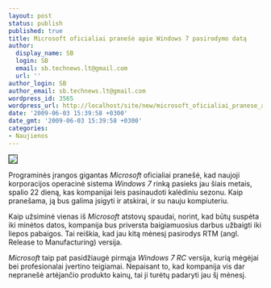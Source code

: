 ```yaml
---
layout: post
status: publish
published: true
title: Microsoft oficialiai pranešė apie Windows 7 pasirodymo datą
author:
  display_name: SB
  login: SB
  email: sb.technews.lt@gmail.com
  url: ''
author_login: SB
author_email: sb.technews.lt@gmail.com
wordpress_id: 3565
wordpress_url: http://localhost/site/new/microsoft_oficialiai_pranese_apie_windows_7_pasirodymo_data/
date: '2009-06-03 15:39:58 +0300'
date_gmt: '2009-06-03 15:39:58 +0300'
categories:
- Naujienos
---
```

<div class="imgright"><img src="http://tbn3.google.com/images?q=tbn:xA7bZjQuqk2ACM:http://samsclass.info/335/windows-7-logo.jpg" border="1" /></div>
<p>Programinės įrangos gigantas <i>Microsoft</i> oficialiai pranešė, kad naujoji korporacijos operacinė sistema <i>Windows 7</i> rinką pasieks jau šiais metais, spalio 22 dieną, kas kompanijai leis pasinaudoti kalėdiniu sezonu. Kaip pranešama, ją bus galima įsigyti ir atskirai, ir su nauju kompiuteriu.</p>
<p>Kaip užsiminė vienas iš <i>Microsoft</i> atstovų spaudai, norint, kad būtų suspėta iki minėtos datos, kompanija bus priversta baigiamuosius darbus užbaigti iki liepos pabaigos. Tai reiškia, kad jau kitą mėnesį pasirodys RTM (angl. Release to Manufacturing) versija.</p>
<p><i>Microsoft</i> taip pat pasidžiaugė pirmąja <i>Windows 7 RC</i> versija, kurią mėgėjai bei profesionalai įvertino teigiamai. Nepaisant to, kad kompanija vis dar nepranešė artėjančio produkto kainų, tai ji turėtų padaryti jau šį mėnesį.</p>
